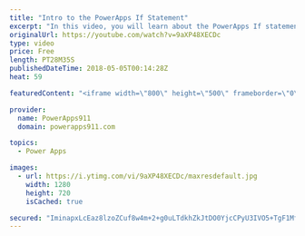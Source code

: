 ```yaml
---
title: "Intro to the PowerApps If Statement"
excerpt: "In this video, you will learn about the PowerApps If statement. The If function is the cornerstone of all apps so the more you know the better. We cover the basics of If logic, how to use the function, and cover PowerApps If multiple conditions. Fun stuff."
originalUrl: https://youtube.com/watch?v=9aXP48XECDc
type: video
price: Free
length: PT28M35S
publishedDateTime: 2018-05-05T00:14:28Z
heat: 59

featuredContent: "<iframe width=\"800\" height=\"500\" frameborder=\"0\" src=\"https://www.youtube.com/embed/9aXP48XECDc\" allow=\"accelerometer; autoplay; encrypted-media; gyroscope; picture-in-picture\" allowfullscreen></iframe>"

provider:
  name: PowerApps911
  domain: powerapps911.com

topics:
  - Power Apps

images:
  - url: https://i.ytimg.com/vi/9aXP48XECDc/maxresdefault.jpg
    width: 1280
    height: 720
    isCached: true

secured: "IminapxLcEaz8lzoZCuf8w4m+2+g0uLTdkhZkJtDO0YjcCPyU3IVO5+TgF1Mflta+O4rNqPH/ZV5+e5hhFwP4hRSm2gI2OMuKFjMYiQ+UTEYnKDWmLISRHDFSJZ9TlhyzUzGiJNzXHsTjdRCSNSZX9O907v3AxNrh4fRXdvbOSvsIkzF4hfwXf9a0FNoj+1ML+RZ+9OxGS6UTCNZG+LKmGuQNNi38gE00Ksa4940z659Wx4tF9soglFOREsWCtUq2qCzR2BpXumYgo5TXVmzMe/k82mHcdp8sLv7ZIZZApIY8MsK+QACHBYp+vA4NMid6vyVY/LPZsSBjz6eHhUPqYXWeS8xLTjG2g2zTM1NZgs2Xh7MCUFcl1SDiwrbKIN616CvUewVCYl3buxeBS1lddRZLGk/9jLPcXq5I7jwxNg=;vcHRvixVvO6qBGnhq0ZVGg=="
---
```


